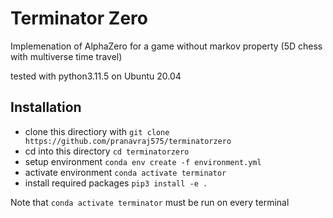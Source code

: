 # Terminator Zero
Implemenation of AlphaZero for a game without markov property (5D chess with multiverse time travel)

tested with python3.11.5 on Ubuntu 20.04


## Installation 
* clone this directiory with ```git clone https://github.com/pranavraj575/terminatorzero```
* cd into this directory ```cd terminatorzero```
* setup environment ```conda env create -f environment.yml```
* activate environment ```conda activate terminator```
* install required packages ```pip3 install -e .```

Note that ```conda activate terminator``` must be run on every terminal
